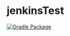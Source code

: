 # jenkinsTest
[![Gradle Package](https://github.com/taewoonglee/jenkinsTest/actions/workflows/ci.yml/badge.svg)](https://github.com/taewoonglee/jenkinsTest/actions/workflows/ci.yml)
